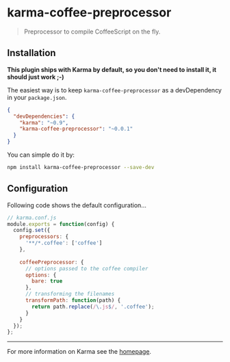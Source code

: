 # karma-coffee-preprocessor

> Preprocessor to compile CoffeeScript on the fly.

## Installation

**This plugin ships with Karma by default, so you don't need to install it, it should just work ;-)**

The easiest way is to keep `karma-coffee-preprocessor` as a devDependency in your `package.json`.
```json
{
  "devDependencies": {
    "karma": "~0.9",
    "karma-coffee-preprocessor": "~0.0.1"
  }
}
```

You can simple do it by:
```bash
npm install karma-coffee-preprocessor --save-dev
```

## Configuration
Following code shows the default configuration...
```js
// karma.conf.js
module.exports = function(config) {
  config.set({
    preprocessors: {
      '**/*.coffee': ['coffee']
    },
    
    coffeePreprocessor: {
      // options passed to the coffee compiler
      options: {
        bare: true
      },
      // transforming the filenames
      transformPath: function(path) {
        return path.replace(/\.js$/, '.coffee');
      }
    }
  });
};
```

----

For more information on Karma see the [homepage].


[homepage]: http://karma-runner.github.com
